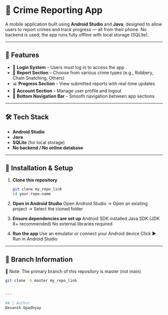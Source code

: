 # 📱 Crime Reporting App

A mobile application built using **Android Studio** and **Java**, designed to allow users to report crimes and track progress — all from their phone. No backend is used; the app runs fully offline with local storage (SQLite).

---

## 🚀 Features

- 🔐 **Login System** – Users must log in to access the app
- 📝 **Report Section** – Choose from various crime types (e.g., Robbery, Chain Snatching, Others)
- 📊 **Progress Section** – View submitted reports with real-time updates
- 👤 **Account Section** – Manage user profile and logout
- 📂 **Bottom Navigation Bar** – Smooth navigation between app sections

---

## 🛠 Tech Stack

- **Android Studio**
- **Java**
- **SQLite** (for local storage)
- **No backend / No online database**

---

## 🔧 Installation & Setup

1. **Clone this repository**  
   ```bash
   git clone my_repo_link
   cd your-repo-name
   
2. **Open in Android Studio**
   Open Android Studio → Open an existing project → Select the cloned folder

3. **Ensure dependencies are set up**
   Android SDK installed
   Java SDK (JDK 8+ recommended)
   No external libraries required

4. **Run the app**
   Use an emulator or connect your Android device
   Click ▶️ Run in Android Studio

---

## 🌳 Branch Information
🔀 Note: The primary branch of this repository is master (not main)

```bash
git clone -b master my_repo_link


---

## 👤 Author
Devansh Upadhyay
